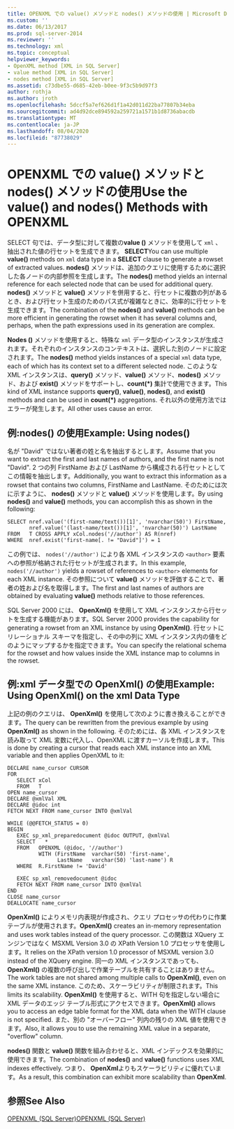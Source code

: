 ```yaml
---
title: OPENXML での value() メソッドと nodes() メソッドの使用 | Microsoft Docs
ms.custom: ''
ms.date: 06/13/2017
ms.prod: sql-server-2014
ms.reviewer: ''
ms.technology: xml
ms.topic: conceptual
helpviewer_keywords:
- OpenXML method [XML in SQL Server]
- value method [XML in SQL Server]
- nodes method [XML in SQL Server]
ms.assetid: c73dbe55-d685-42eb-b0ee-9f3c5b9d97f3
author: rothja
ms.author: jroth
ms.openlocfilehash: 5dccf5a7ef626d1f1a42d011d22ba77807b34eba
ms.sourcegitcommit: ad4d92dce894592a259721a1571b1d8736abacdb
ms.translationtype: MT
ms.contentlocale: ja-JP
ms.lasthandoff: 08/04/2020
ms.locfileid: "87738029"
---
```

# <a name="use-the-value-and-nodes-methods-with-openxml"></a><span data-ttu-id="27efe-102">OPENXML での value() メソッドと nodes() メソッドの使用</span><span class="sxs-lookup"><span data-stu-id="27efe-102">Use the value() and nodes() Methods with OPENXML</span></span>
  <span data-ttu-id="27efe-103">SELECT 句では、データ型に対して複数の**value ()** メソッドを使用して `xml` 、抽出された値の行セットを生成できます。 **SELECT**</span><span class="sxs-lookup"><span data-stu-id="27efe-103">You can use multiple **value()** methods on `xml` data type in a **SELECT** clause to generate a rowset of extracted values.</span></span> <span data-ttu-id="27efe-104">**nodes()** メソッドは、追加のクエリに使用するために選択した各ノードの内部参照を生成します。</span><span class="sxs-lookup"><span data-stu-id="27efe-104">The **nodes()** method yields an internal reference for each selected node that can be used for additional query.</span></span> <span data-ttu-id="27efe-105">**nodes()** メソッドと **value()** メソッドを併用すると、行セットに複数の列があるとき、および行セット生成のためのパス式が複雑なときに、効率的に行セットを生成できます。</span><span class="sxs-lookup"><span data-stu-id="27efe-105">The combination of the **nodes()** and **value()** methods can be more efficient in generating the rowset when it has several columns and, perhaps, when the path expressions used in its generation are complex.</span></span>  
  
 <span data-ttu-id="27efe-106">**Nodes ()** メソッドを使用すると、特殊な `xml` データ型のインスタンスが生成されます。それぞれのインスタンスのコンテキストは、選択した別のノードに設定されます。</span><span class="sxs-lookup"><span data-stu-id="27efe-106">The **nodes()** method yields instances of a special `xml` data type, each of which has its context set to a different selected node.</span></span> <span data-ttu-id="27efe-107">このような XML インスタンスは、**query()** メソッド、**value()** メソッド、**nodes()** メソッド、および **exist()** メソッドをサポートし、**count(\*)** 集計で使用できます。</span><span class="sxs-lookup"><span data-stu-id="27efe-107">This kind of XML instance supports **query()**, **value()**, **nodes()**, and **exist()** methods and can be used in **count(\*)** aggregations.</span></span> <span data-ttu-id="27efe-108">それ以外の使用方法ではエラーが発生します。</span><span class="sxs-lookup"><span data-stu-id="27efe-108">All other uses cause an error.</span></span>  
  
## <a name="example-using-nodes"></a><span data-ttu-id="27efe-109">例:nodes() の使用</span><span class="sxs-lookup"><span data-stu-id="27efe-109">Example: Using nodes()</span></span>  
 <span data-ttu-id="27efe-110">名が "David" ではない著者の姓と名を抽出するとします。</span><span class="sxs-lookup"><span data-stu-id="27efe-110">Assume that you want to extract the first and last names of authors, and the first name is not "David".</span></span> <span data-ttu-id="27efe-111">2 つの列 FirstName および LastName から構成される行セットとしてこの情報を抽出します。</span><span class="sxs-lookup"><span data-stu-id="27efe-111">Additionally, you want to extract this information as a rowset that contains two columns, FirstName and LastName.</span></span> <span data-ttu-id="27efe-112">そのためには次に示すように、 **nodes()** メソッドと **value()** メソッドを使用します。</span><span class="sxs-lookup"><span data-stu-id="27efe-112">By using **nodes()** and **value()** methods, you can accomplish this as shown in the following:</span></span>  
  
```  
SELECT nref.value('(first-name/text())[1]', 'nvarchar(50)') FirstName,  
       nref.value('(last-name/text())[1]', 'nvarchar(50)') LastName  
FROM   T CROSS APPLY xCol.nodes('//author') AS R(nref)  
WHERE  nref.exist('first-name[. != "David"]') = 1  
```  
  
 <span data-ttu-id="27efe-113">この例では、 `nodes('//author')` により各 XML インスタンスの `<author>` 要素への参照が格納された行セットが生成されます。</span><span class="sxs-lookup"><span data-stu-id="27efe-113">In this example, `nodes('//author')` yields a rowset of references to `<author>` elements for each XML instance.</span></span> <span data-ttu-id="27efe-114">その参照について **value()** メソッドを評価することで、著者の姓および名を取得します。</span><span class="sxs-lookup"><span data-stu-id="27efe-114">The first and last names of authors are obtained by evaluating **value()** methods relative to those references.</span></span>  
  
 <span data-ttu-id="27efe-115">SQL Server 2000 には、 **OpenXml()** を使用して XML インスタンスから行セットを生成する機能があります。</span><span class="sxs-lookup"><span data-stu-id="27efe-115">SQL Server 2000 provides the capability for generating a rowset from an XML instance by using **OpenXml()**.</span></span> <span data-ttu-id="27efe-116">行セットにリレーショナル スキーマを指定し、その中の列に XML インスタンス内の値をどのようにマップするかを指定できます。</span><span class="sxs-lookup"><span data-stu-id="27efe-116">You can specify the relational schema for the rowset and how values inside the XML instance map to columns in the rowset.</span></span>  
  
## <a name="example-using-openxml-on-the-xml-data-type"></a><span data-ttu-id="27efe-117">例:xml データ型での OpenXml() の使用</span><span class="sxs-lookup"><span data-stu-id="27efe-117">Example: Using OpenXml() on the xml Data Type</span></span>  
 <span data-ttu-id="27efe-118">上記の例のクエリは、 **OpenXml()** を使用して次のように書き換えることができます。</span><span class="sxs-lookup"><span data-stu-id="27efe-118">The query can be rewritten from the previous example by using **OpenXml()** as shown in the following.</span></span> <span data-ttu-id="27efe-119">そのためには、各 XML インスタンスを読み取って XML 変数に代入し、OpenXML に渡すカーソルを作成します。</span><span class="sxs-lookup"><span data-stu-id="27efe-119">This is done by creating a cursor that reads each XML instance into an XML variable and then applies OpenXML to it:</span></span>  
  
```  
DECLARE name_cursor CURSOR  
FOR  
   SELECT xCol   
   FROM   T  
OPEN name_cursor  
DECLARE @xmlVal XML  
DECLARE @idoc int  
FETCH NEXT FROM name_cursor INTO @xmlVal  
  
WHILE (@@FETCH_STATUS = 0)  
BEGIN  
   EXEC sp_xml_preparedocument @idoc OUTPUT, @xmlVal  
   SELECT   *  
   FROM   OPENXML (@idoc, '//author')  
          WITH (FirstName  varchar(50) 'first-name',  
                LastName   varchar(50) 'last-name') R  
   WHERE  R.FirstName != 'David'  
  
   EXEC sp_xml_removedocument @idoc  
   FETCH NEXT FROM name_cursor INTO @xmlVal  
END  
CLOSE name_cursor  
DEALLOCATE name_cursor   
```  
  
 <span data-ttu-id="27efe-120">**OpenXml()** によりメモリ内表現が作成され、クエリ プロセッサの代わりに作業テーブルが使用されます。</span><span class="sxs-lookup"><span data-stu-id="27efe-120">**OpenXml()** creates an in-memory representation and uses work tables instead of the query processor.</span></span> <span data-ttu-id="27efe-121">この関数は XQuery エンジンではなく MSXML Version 3.0 の XPath Version 1.0 プロセッサを使用します。</span><span class="sxs-lookup"><span data-stu-id="27efe-121">It relies on the XPath version 1.0 processor of MSXML version 3.0 instead of the XQuery engine.</span></span> <span data-ttu-id="27efe-122">同一の XML インスタンスであっても、 **OpenXml()** の複数の呼び出しで作業テーブルを共有することはありません。</span><span class="sxs-lookup"><span data-stu-id="27efe-122">The work tables are not shared among multiple calls to **OpenXml()**, even on the same XML instance.</span></span> <span data-ttu-id="27efe-123">このため、スケーラビリティが制限されます。</span><span class="sxs-lookup"><span data-stu-id="27efe-123">This limits its scalability.</span></span> <span data-ttu-id="27efe-124">**OpenXml()** を使用すると、WITH 句を指定しない場合に XML データのエッジ テーブル形式にアクセスできます。</span><span class="sxs-lookup"><span data-stu-id="27efe-124">**OpenXml()** allows you to access an edge table format for the XML data when the WITH clause is not specified.</span></span> <span data-ttu-id="27efe-125">また、別の "オーバーフロー" 列内の残りの XML 値を使用できます。</span><span class="sxs-lookup"><span data-stu-id="27efe-125">Also, it allows you to use the remaining XML value in a separate, "overflow" column.</span></span>  
  
 <span data-ttu-id="27efe-126">**nodes()** 関数と **value()** 関数を組み合わせると、XML インデックスを効果的に使用できます。</span><span class="sxs-lookup"><span data-stu-id="27efe-126">The combination of **nodes()** and **value()** functions uses XML indexes effectively.</span></span> <span data-ttu-id="27efe-127">つまり、 **OpenXml**よりもスケーラビリティに優れています。</span><span class="sxs-lookup"><span data-stu-id="27efe-127">As a result, this combination can exhibit more scalability than **OpenXml**.</span></span>  
  
## <a name="see-also"></a><span data-ttu-id="27efe-128">参照</span><span class="sxs-lookup"><span data-stu-id="27efe-128">See Also</span></span>  
 [<span data-ttu-id="27efe-129">OPENXML &#40;SQL Server&#41;</span><span class="sxs-lookup"><span data-stu-id="27efe-129">OPENXML &#40;SQL Server&#41;</span></span>](openxml-sql-server.md)  
  
  
